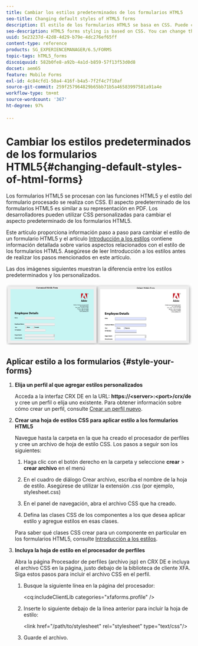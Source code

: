 ```yaml
---
title: Cambiar los estilos predeterminados de los formularios HTML5
seo-title: Changing default styles of HTML5 forms
description: El estilo de los formularios HTML5 se basa en CSS. Puede cambiar los estilos predeterminados del formulario.
seo-description: HTML5 forms styling is based on CSS. You can change the default styles of the form.
uuid: 5e23237d-42d8-4d29-b79e-4dc276ef65ff
content-type: reference
products: SG_EXPERIENCEMANAGER/6.5/FORMS
topic-tags: hTML5_forms
discoiquuid: 582b0fe8-a92b-4a1d-b859-57f13f53d0d8
docset: aem65
feature: Mobile Forms
exl-id: 4c84cfd1-50a4-416f-b4a5-7f2f4c7f10af
source-git-commit: 259f257964829b65bb71b5a46583997581a91a4e
workflow-type: tm+mt
source-wordcount: '367'
ht-degree: 97%

---
```


# Cambiar los estilos predeterminados de los formularios HTML5{#changing-default-styles-of-html-forms}

Los formularios HTML5 se procesan con las funciones HTML5 y el estilo del formulario procesado se realiza con CSS. El aspecto predeterminado de los formularios HTML5 es similar a su representación en PDF. Los desarrolladores pueden utilizar CSS personalizadas para cambiar el aspecto predeterminado de los formularios HTML5.

Este artículo proporciona información paso a paso para cambiar el estilo de un formulario HTML5 y el artículo [Introducción a los estilos](/help/forms/using/css-styles.md) contiene información detallada sobre varios aspectos relacionados con el estilo de los formularios HTML5. Asegúrese de leer Introducción a los estilos antes de realizar los pasos mencionados en este artículo.

Las dos imágenes siguientes muestran la diferencia entre los estilos predeterminados y los personalizados.

![picture-002-small](assets/pictures-002-small.png)

## Aplicar estilo a los formularios {#style-your-forms}

1. **Elija un perfil al que agregar estilos personalizados**

   Acceda a la interfaz CRX DE en la URL: **https://&lt;server>:&lt;port>/crx/de** y cree un perfil o elija uno existente. Para obtener información sobre cómo crear un perfil, consulte [Crear un perfil nuevo](/help/forms/using/custom-profile.md).

1. **Crear una hoja de estilos CSS para aplicar estilo a los formularios HTML5**

   Navegue hasta la carpeta en la que ha creado el procesador de perfiles y cree un archivo de hoja de estilo CSS. Los pasos a seguir son los siguientes:

   1. Haga clic con el botón derecho en la carpeta y seleccione **crear** > **crear archivo** en el menú

   1. En el cuadro de diálogo Crear archivo, escriba el nombre de la hoja de estilo. Asegúrese de utilizar la extensión .css (por ejemplo, stylesheet.css)
   1. En el panel de navegación, abra el archivo CSS que ha creado.
   1. Defina las clases CSS de los componentes a los que desea aplicar estilo y agregue estilos en esas clases.

   Para saber qué clases CSS crear para un componente en particular en los formularios HTML5, consulte [Introducción a los estilos](/help/forms/using/css-styles.md).

1. **Incluya la hoja de estilo en el procesador de perfiles**

   Abra la página Procesador de perfiles (archivo jsp) en CRX DE e incluya el archivo CSS en la página, justo debajo de la biblioteca de cliente XFA. Siga estos pasos para incluir el archivo CSS en el perfil.

   1. Busque la siguiente línea en la página del procesador:

      &lt;cq:includeClientLib categories=&quot;xfaforms.profile&quot; />

   1. Inserte lo siguiente debajo de la línea anterior para incluir la hoja de estilo:

      &lt;link href=&quot;/path/to/stylesheet&quot; rel=&quot;stylesheet&quot; type=&quot;text/css&quot;/>

   1. Guarde el archivo.

